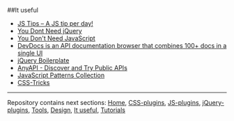 ##It useful

*   [JS Tips – A JS tip per day!](http://www.jstips.co)
*   [You Dont Need jQuery](https://github.com/oneuijs/You-Dont-Need-jQuery)
*   [You Don't Need JavaScript](https://github.com/you-dont-need/You-Dont-Need-Javascript)
*   [DevDocs is an API documentation browser that combines 100+ docs in a single UI](http://devdocs.io)
*   [jQuery Boilerplate](https://jqueryboilerplate.com)
*   [AnyAPI - Discover and Try Public APIs](https://any-api.com)
*   [JavaScript Patterns Collection](http://shichuan.github.io/javascript-patterns/)
*   [CSS-Tricks](https://css-tricks.com)

---

Repository contains next sections: [Home](README.md), [CSS-plugins](css-plugins.md#css), [JS-plugins](pureJS-plugins.md#js), [jQuery-plugins](jquery-plugins.md#jquery),  [Tools](tools.md#tools), [Design](design.md#design), [It useful](it-useful.md#it-useful), [Tutorials](tutorials.md#tutorials)

